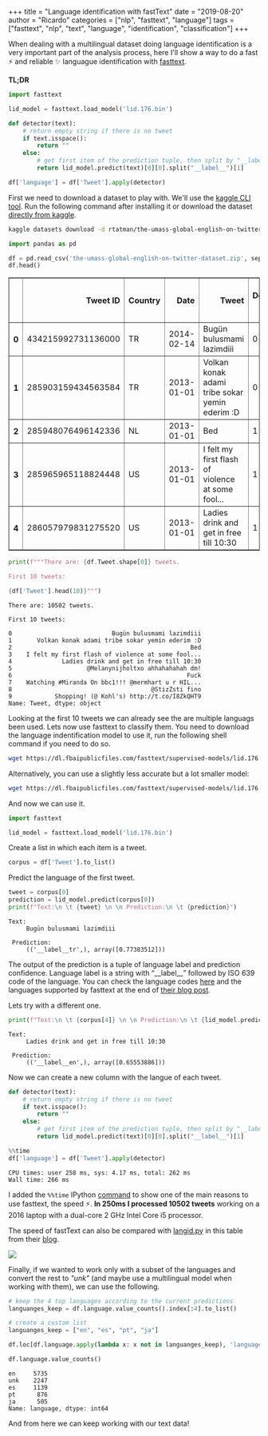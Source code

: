 +++
title = "Language identification with fastText"
date = "2019-08-20"
author = "Ricardo"
categories = ["nlp", "fasttext", "language"]
tags = ["fasttext", "nlp", "text", "language", "identification", "classification"]
+++

When dealing with a multilingual dataset doing language identification is a very important part of the analysis process, here I'll show a way to do a fast ⚡️ and reliable ✨ languague identification with [fasttext](https://fasttext.cc).

<!--more-->

**TL;DR**

```python
import fasttext

lid_model = fasttext.load_model('lid.176.bin')

def detector(text):
    # return empty string if there is no tweet
    if text.isspace():
        return ""
    else:
        # get first item of the prediction tuple, then split by "__label__" and return only language code
        return lid_model.predict(text)[0][0].split("__label__")[1]

df['language'] = df['Tweet'].apply(detector)
```

First we need to download a dataset to play with. We'll use the [kaggle CLI tool](https://github.com/Kaggle/kaggle-api). Run the following command after installing it or download the dataset [directly from kaggle](https://www.kaggle.com/rtatman/the-umass-global-english-on-twitter-dataset).

```bash
kaggle datasets download -d rtatman/the-umass-global-english-on-twitter-dataset
```

```python
import pandas as pd

df = pd.read_csv('the-umass-global-english-on-twitter-dataset.zip', sep='\t')
df.head()
```

<div>
<style scoped>
    .dataframe tbody tr th:only-of-type {
        vertical-align: middle;
    }

    .dataframe tbody tr th {
        vertical-align: top;
    }

    .dataframe thead th {
        text-align: right;
    }

</style>
<table border="1" class="dataframe">
  <thead>
    <tr style="text-align: right;">
      <th></th>
      <th>Tweet ID</th>
      <th>Country</th>
      <th>Date</th>
      <th>Tweet</th>
      <th>Definitely English</th>
      <th>Ambiguous</th>
      <th>Definitely Not English</th>
      <th>Code-Switched</th>
      <th>Ambiguous due to Named Entities</th>
      <th>Automatically Generated Tweets</th>
    </tr>
  </thead>
  <tbody>
    <tr>
      <th>0</th>
      <td>434215992731136000</td>
      <td>TR</td>
      <td>2014-02-14</td>
      <td>Bugün bulusmami lazimdiii</td>
      <td>0</td>
      <td>0</td>
      <td>1</td>
      <td>0</td>
      <td>0</td>
      <td>0</td>
    </tr>
    <tr>
      <th>1</th>
      <td>285903159434563584</td>
      <td>TR</td>
      <td>2013-01-01</td>
      <td>Volkan konak adami tribe sokar yemin ederim :D</td>
      <td>0</td>
      <td>0</td>
      <td>1</td>
      <td>0</td>
      <td>0</td>
      <td>0</td>
    </tr>
    <tr>
      <th>2</th>
      <td>285948076496142336</td>
      <td>NL</td>
      <td>2013-01-01</td>
      <td>Bed</td>
      <td>1</td>
      <td>0</td>
      <td>0</td>
      <td>0</td>
      <td>0</td>
      <td>0</td>
    </tr>
    <tr>
      <th>3</th>
      <td>285965965118824448</td>
      <td>US</td>
      <td>2013-01-01</td>
      <td>I felt my first flash of violence at some fool...</td>
      <td>1</td>
      <td>0</td>
      <td>0</td>
      <td>0</td>
      <td>0</td>
      <td>0</td>
    </tr>
    <tr>
      <th>4</th>
      <td>286057979831275520</td>
      <td>US</td>
      <td>2013-01-01</td>
      <td>Ladies drink and get in free till 10:30</td>
      <td>1</td>
      <td>0</td>
      <td>0</td>
      <td>0</td>
      <td>0</td>
      <td>0</td>
    </tr>
  </tbody>
</table>
</div>

```python
print(f"""There are: {df.Tweet.shape[0]} tweets.

First 10 tweets:

{df['Tweet'].head(10)}""")
```

    There are: 10502 tweets.

    First 10 tweets:

    0                            Bugün bulusmami lazimdiii
    1       Volkan konak adami tribe sokar yemin ederim :D
    2                                                  Bed
    3    I felt my first flash of violence at some fool...
    4              Ladies drink and get in free till 10:30
    5                     @Melanynijholtxo ahhahahahah dm!
    6                                                 Fuck
    7    Watching #Miranda On bbc1!!! @mermhart u r HIL...
    8                                       @StizZsti fino
    9            Shopping! (@ Kohl's) http://t.co/I8ZkQHT9
    Name: Tweet, dtype: object

Looking at the first 10 tweets we can already see the are multiple languags been used. Lets now use fasttext to classify them. You need to download the language indentification model to use it, run the following shell command if you need to do so.

```bash
wget https://dl.fbaipublicfiles.com/fasttext/supervised-models/lid.176.bin
```

Alternatively, you can use a slightly less accurate but a lot smaller model:

```bash
wget https://dl.fbaipublicfiles.com/fasttext/supervised-models/lid.176.ftz
```

And now we can use it.

```python
import fasttext

lid_model = fasttext.load_model('lid.176.bin')
```

Create a list in which each item is a tweet.

```python
corpus = df['Tweet'].to_list()
```

Predict the language of the first tweet.

```python
tweet = corpus[0]
prediction = lid_model.predict(corpus[0])
print(f"Text:\n \t {tweet} \n \n Prediction:\n \t {prediction}")
```

    Text:
     	 Bugün bulusmami lazimdiii

     Prediction:
     	 (('__label__tr',), array([0.77383512]))

The output of the prediction is a tuple of language label and prediction confidence. Language label is a string with “\_\_label\_\_” followed by ISO 639 code of the language. You can check the language codes [here](https://www.loc.gov/standards/iso639-2/php/code_list.php) and the languages supported by fasttext at the end of [their blog post](https://fasttext.cc/blog/2017/10/02/blog-post.html).

Lets try with a different one.

```python
print(f"Text:\n \t {corpus[4]} \n \n Prediction:\n \t {lid_model.predict(corpus[4])}")
```

    Text:
     	 Ladies drink and get in free till 10:30

     Prediction:
     	 (('__label__en',), array([0.65553886]))

Now we can create a new column with the langue of each tweet.

```python
def detector(text):
    # return empty string if there is no tweet
    if text.isspace():
        return ""
    else:
        # get first item of the prediction tuple, then split by "__label__" and return only language code
        return lid_model.predict(text)[0][0].split("__label__")[1]
```

```python
%%time
df['language'] = df['Tweet'].apply(detector)
```

    CPU times: user 258 ms, sys: 4.17 ms, total: 262 ms
    Wall time: 266 ms

I added the `%%time` IPython [command](https://ipython.readthedocs.io/en/stable/interactive/magics.html) to show one of the main reasons to use fasttext, the speed ⚡️. **In 250ms I processed 10502 tweets** working on a 2016 laptop with a dual-core 2 GHz Intel Core i5 processor.

The speed of fastText can also be compared with [langid.py](https://github.com/saffsd/langid.py) in this table from their [blog](https://fasttext.cc/blog/2017/10/02/blog-post.html).

![](https://fasttext.cc/img/blog/2017-10-02-blog-post-img1.png)

Finally, if we wanted to work only with a subset of the languages and convert the rest to _"unk"_ (and maybe use a multilingual model when working with them), we can use the following.

```python
# keep the 4 top languages according to the current predictions
languanges_keep = df.language.value_counts().index[:4].to_list()

# create a custom list
languanges_keep = ["en", "es", "pt", "ja"]

df.loc[df.language.apply(lambda x: x not in languanges_keep), 'language'] = "unk"
```

```python
df.language.value_counts()
```

    en     5735
    unk    2247
    es     1139
    pt      876
    ja      505
    Name: language, dtype: int64

And from here we can keep working with our text data!
